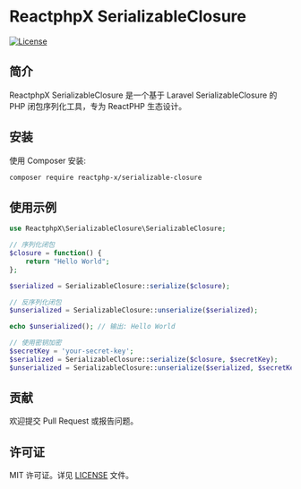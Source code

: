 # ReactphpX SerializableClosure

[![License](https://img.shields.io/badge/license-MIT-blue.svg)](https://opensource.org/licenses/MIT)

## 简介

ReactphpX SerializableClosure 是一个基于 Laravel SerializableClosure 的 PHP 闭包序列化工具，专为 ReactPHP 生态设计。

## 安装

使用 Composer 安装:

```bash
composer require reactphp-x/serializable-closure
```

## 使用示例

```php
use ReactphpX\SerializableClosure\SerializableClosure;

// 序列化闭包
$closure = function() {
    return "Hello World";
};

$serialized = SerializableClosure::serialize($closure);

// 反序列化闭包
$unserialized = SerializableClosure::unserialize($serialized);

echo $unserialized(); // 输出: Hello World

// 使用密钥加密
$secretKey = 'your-secret-key';
$serialized = SerializableClosure::serialize($closure, $secretKey);
$unserialized = SerializableClosure::unserialize($serialized, $secretKey);
```

## 贡献

欢迎提交 Pull Request 或报告问题。

## 许可证

MIT 许可证。详见 [LICENSE](LICENSE) 文件。
